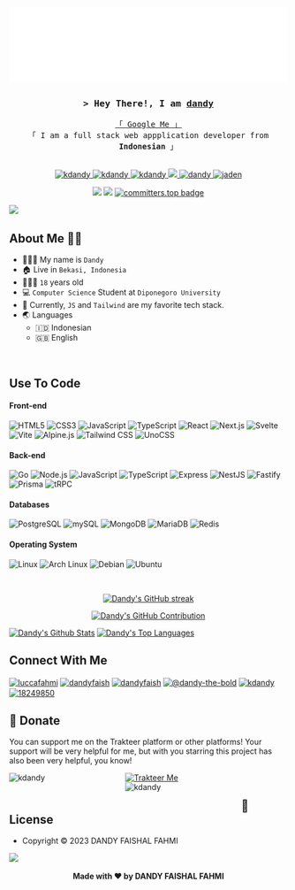<h1 align="center">
<img src="https://raw.githubusercontent.com/kdandy/kdandy/main/readmeboxx.svg">
</h1>

<!--
<h2 align="center">
  Welcome to kdandy
  <img src="https://media.giphy.com/media/hvRJCLFzcasrR4ia7z/giphy.gif" width="28">
</h2>
-->

<!--
<p align="center">
  <a href="https://github.com/kdandy"><img src="https://readme-typing-svg.herokuapp.com/?lines=Self%20Taught%20Programmer;Front%20End%20Developer;1.5%2B%20years%20of%20coding%20experience;Always%20learning%20new%20things&center=true&width=380&height=45"></a>
</p>


<a href="https://komarev.com/ghpvc/?username=kdandy">
  <img align="right" src="https://komarev.com/ghpvc/?username=kdandy&label=Visitors&color=0e75b6&style=flat" alt="Profile visitor" />
</a>


[![wakatime](https://wakatime.com/badge/user/eebb3dd8-d9b2-40de-9b88-6fd6cac99dbc.svg)](https://wakatime.com/@eebb3dd8-d9b2-40de-9b88-6fd6cac99dbc)

<!-- Intro  -->
<h3 align="center">
        <samp>&gt; Hey There!, I am
                <b><a target="_blank" href="https://linkedin.com/in/kdandy">dandy</a></b>
        </samp>
</h3>


<p align="center"> 
  <samp>
    <a href="https://www.google.com/search?q=DANDY+FAISHAL+FAHMI">「 Google Me 」</a>
    <br>
    「 I am a full stack web appplication developer from <b>Indonesian</b> 」
    <br>
    <br>
  </samp>
</p>

<p align="center">
 <a href="https://kdandy.com" target="blank">
  <img src="https://img.shields.io/badge/Website-DC143C?style=for-the-badge&logo=medium&logoColor=white" alt="kdandy" />
 </a>
 <a href="https://linkedin.com/in/kdandy" target="_blank">
  <img src="https://img.shields.io/badge/LinkedIn-0077B5?style=for-the-badge&logo=linkedin&logoColor=white" alt="kdandy"/>
 </a>
 <a href="https://dev.to/kdandy" target="_blank">
  <img src="https://img.shields.io/badge/dev.to-0A0A0A?style=for-the-badge&logo=dev.to&logoColor=white" alt="kdandy" />
 </a>
 <a href="https://twitter.com/ebhrap" target="_blank">
  <img src="https://img.shields.io/badge/Twitter-1DA1F2?style=for-the-badge&logo=twitter&logoColor=white" />
 </a>
 <a href="https://instagram.com/abharjaden" target="_blank">
  <img src="https://img.shields.io/badge/Instagram-fe4164?style=for-the-badge&logo=instagram&logoColor=white" alt="dandy" />
 </a> 
 <a href="https://facebook.com/dandyfaish" target="_blank">
  <img src="https://img.shields.io/badge/Facebook-20BEFF?&style=for-the-badge&logo=facebook&logoColor=white" alt="jaden"  />
  </a> </br>

</p>
<p align="center">
  <img src="https://visitor-badge.laobi.icu/badge?page_id=kdandy.kdandy" />
  <a href="https://github.com/kdandy"><img src="https://img.shields.io/github/followers/kdandy?label=followers&style=social"/></a>
  <a href="https://user-badge.committers.top/indonesia/kdandy"><img src="https://user-badge.committers.top/indonesia/kdandy.svg" alt="committers.top badge"></a>
  <!-- <a href='https://stackshare.io/kdandy/mn3'> -->
  <!--   <img src='http://img.shields.io/badge/tech-stack-0690fa.svg?style=flat' alt='StackShare' /> -->
  <!-- </a> -->
</p>

<img src="https://user-images.githubusercontent.com/73097560/115834477-dbab4500-a447-11eb-908a-139a6edaec5c.gif">

<!-- About Section -->
## About Me 👨🏻

- 👨🏻‍💼 My name is `Dandy`
- 🏠 Live in `Bekasi, Indonesia`
- 🧍🏻‍♂️ `18` years old
- 💻 `Computer Science` Student at `Diponegoro University`
- 🌟 Currently, `JS` and `Tailwind` are my favorite tech stack.
- 🌏 Languages
  - 🇮🇩 Indonesian
  - 🇬🇧 English

</p>
<br>

## Use To Code

#### Front-end

![HTML5](https://img.shields.io/badge/HTML5-E34F26?style=for-the-badge&logo=html5&logoColor=white)
![CSS3](https://img.shields.io/badge/CSS3-1572B6?style=for-the-badge&logo=css3&logoColor=white)
![JavaScript](https://img.shields.io/badge/JavaScript-F7DF1E?style=for-the-badge&logo=javascript&logoColor=black)
![TypeScript](https://img.shields.io/badge/TypeScript-3178C6?style=for-the-badge&logo=typescript&logoColor=white)
![React](https://img.shields.io/badge/React-61DAFB?style=for-the-badge&logo=React&logoColor=black)
![Next.js](https://img.shields.io/badge/Next.js-000000?style=for-the-badge&logo=Next.js&logoColor=white)
![Svelte](https://img.shields.io/badge/Svelte-FF3E00?style=for-the-badge&logo=Svelte&logoColor=white)
![Vite](https://img.shields.io/badge/Vite-646CFF?style=for-the-badge&logo=Vite&logoColor=white)
![Alpine.js](https://img.shields.io/badge/Alpine.js-8BC0D0?style=for-the-badge&logo=Alpine.js&logoColor=black)
![Tailwind CSS](https://img.shields.io/badge/Tailwind%20CSS-06B6D4?style=for-the-badge&logo=TailwindCSS&logoColor=white)
![UnoCSS](https://img.shields.io/badge/UnoCSS-333333?style=for-the-badge&logo=UnoCSS&logoColor=white)

#### Back-end

![Go](https://img.shields.io/badge/Go-00ADD8?style=for-the-badge&logo=Go&logoColor=white)
![Node.js](https://img.shields.io/badge/Node.js-339933?style=for-the-badge&logo=Node.js&logoColor=white)
![JavaScript](https://img.shields.io/badge/JavaScript-F7DF1E?style=for-the-badge&logo=javascript&logoColor=black)
![TypeScript](https://img.shields.io/badge/TypeScript-3178C6?style=for-the-badge&logo=typescript&logoColor=white)
![Express](https://img.shields.io/badge/Express-000000?style=for-the-badge&logo=Express&logoColor=white)
![NestJS](https://img.shields.io/badge/NestJS-E0234E?style=for-the-badge&logo=NestJS&logoColor=white)
![Fastify](https://img.shields.io/badge/Fastify-000000?style=for-the-badge&logo=Fastify&logoColor=white)
![Prisma](https://img.shields.io/badge/Prisma-2D3748?style=for-the-badge&logo=Prisma&logoColor=white)
![tRPC](https://img.shields.io/badge/tRPC-2596BE?style=for-the-badge&logo=tRPC&logoColor=white)

#### Databases

![PostgreSQL](https://img.shields.io/badge/PostgreSQL-4169E1?style=for-the-badge&logo=PostgreSQL&logoColor=white)
![mySQL](https://img.shields.io/badge/mySQL-EAEFFC?style=for-the-badge&logo=mySQL&logoColor=orange)
![MongoDB](https://img.shields.io/badge/MongoDB-47A248?style=for-the-badge&logo=MongoDB&logoColor=white)
![MariaDB](https://img.shields.io/badge/MariaDB-003545?style=for-the-badge&logo=MariaDB&logoColor=white)
![Redis](https://img.shields.io/badge/Redis-DC382D?style=for-the-badge&logo=Redis&logoColor=white)

#### Operating System

![Linux](https://img.shields.io/badge/Linux-FCC624?style=for-the-badge&logo=Linux&logoColor=black)
![Arch Linux](https://img.shields.io/badge/Arch%20Linux-1793D1?style=for-the-badge&logo=ArchLinux&logoColor=white)
![Debian](https://img.shields.io/badge/Debian-A81D33?style=for-the-badge&logo=Debian&logoColor=white)
![Ubuntu](https://img.shields.io/badge/Ubuntu-E95420?style=for-the-badge&logo=Ubuntu&logoColor=white)

<br/>

<p align="center">
  <a href="https://github.com/kdandy">
    <img src="https://github-readme-streak-stats.herokuapp.com/?user=kdandy&theme=radical&border=7F3FBF&background=0D1117" alt="Dandy's GitHub streak"/>
  </a>
</p>

<p align="center">
  <a href="https://github.com/kdandy">
    <img src="https://github-profile-summary-cards.vercel.app/api/cards/profile-details?username=kdandy&theme=radical" alt="Dandy's GitHub Contribution"/>
  </a>
</p>

<a> 
    <a href="https://github.com/kdandy"><img alt="Dandy's Github Stats" src="https://denvercoder1-github-readme-stats.vercel.app/api?username=kdandy&show_icons=true&count_private=true&theme=react&border_color=7F3FBF&bg_color=0D1117&title_color=F85D7F&icon_color=F8D866" height="192px" width="49.5%"/></a>
  <a href="https://github.com/kdandy"><img alt="Dandy's Top Languages" src="https://denvercoder1-github-readme-stats.vercel.app/api/top-langs/?username=kdandy&langs_count=8&layout=compact&theme=react&border_color=7F3FBF&bg_color=0D1117&title_color=F85D7F&icon_color=F8D866" height="192px" width="49.5%"/></a>
  <br/>
</a>

</p>

## Connect With Me
<a href="https://twitter.com/ebhrap" target="blank"><img align="center" src="https://raw.githubusercontent.com/rahuldkjain/github-profile-readme-generator/master/src/images/icons/Social/twitter.svg" alt="luccafahmi" height="30" width="40" /></a>
<a href="https://fb.com/dandyfaish" target="blank"><img align="center" src="https://raw.githubusercontent.com/rahuldkjain/github-profile-readme-generator/master/src/images/icons/Social/facebook.svg" alt="dandyfaish" height="30" width="40" /></a>
<a href="https://instagram.com/abhrajaden" target="blank"><img align="center" src="https://raw.githubusercontent.com/rahuldkjain/github-profile-readme-generator/master/src/images/icons/Social/instagram.svg" alt="dandyfaish" height="30" width="40" /></a>
<a href="https://codepen.io/dandy-the-bold" target="blank"><img align="center" src="https://raw.githubusercontent.com/rahuldkjain/github-profile-readme-generator/master/src/images/icons/Social/codepen.svg" alt="@dandy-the-bold" height="30" width="40" /></a>
<a href="https://dev.to/kdandy" target="blank"><img align="center" src="https://raw.githubusercontent.com/rahuldkjain/github-profile-readme-generator/master/src/images/icons/Social/devto.svg" alt="kdandy" height="30" width="40" /></a>
<a href="https://stackoverflow.com/users/18249850" target="blank"><img align="center" src="https://raw.githubusercontent.com/rahuldkjain/github-profile-readme-generator/master/src/images/icons/Social/stack-overflow.svg" alt="18249850" height="30" width="40" /></a>
</p>


<h2 id="dukungan">💌 Donate</h2>

You can support me on the Trakteer platform or other platforms! Your support will be very helpful for me, but with you starring this project has also been very helpful, you know!
<p>
</p>
<p></p><a href="https://trakteer.id/kdandy" target="_blank"><img id="wse-buttons-preview" src="https://cdn.trakteer.id/images/embed/trbtn-red-5.png" height="50" style="border:0px;height:50px;" alt="Trakteer Me"></a><a href="https://www.buymeacoffee.com/kdandy"> <img align="left" src="https://cdn.buymeacoffee.com/buttons/v2/default-yellow.png" height="50" width="210" alt="kdandy" /></a><a href="https://ko-fi.com/kdandy"> <img align="left" src="https://cdn.ko-fi.com/cdn/kofi3.png?v=3" height="50" width="210" alt="kdandy" /></a><p></p>

<h2 id="lisensi">📝 License</h2>

- Copyright © 2023 DANDY FAISHAL FAHMI

<img src="https://user-images.githubusercontent.com/73097560/115834477-dbab4500-a447-11eb-908a-139a6edaec5c.gif">

**<p align="center">Made with ❤️ by DANDY FAISHAL FAHMI</p>**
